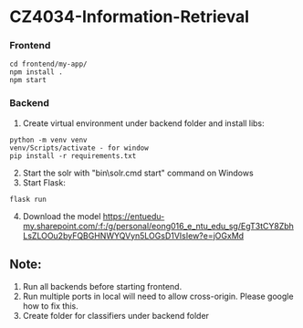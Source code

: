 # CZ4034-Information-Retrieval

### Frontend
````
cd frontend/my-app/
npm install .
npm start
````

### Backend
1. Create virtual environment under backend folder and install libs:
````
python -m venv venv
venv/Scripts/activate - for window
pip install -r requirements.txt
````

2. Start the solr with "bin\solr.cmd start" command on Windows 
3. Start Flask:
````
flask run
````
4. Download the model
      https://entuedu-my.sharepoint.com/:f:/g/personal/eong016_e_ntu_edu_sg/EgT3tCY8ZbhLsZLOOu2byFQBGHNWYQVyn5LOGsD1VIsIew?e=jOGxMd
      
## Note: 
1. Run all backends before starting frontend.
2. Run multiple ports in local will need to allow cross-origin. Please google how to fix this.
3. Create folder for classifiers under backend folder
